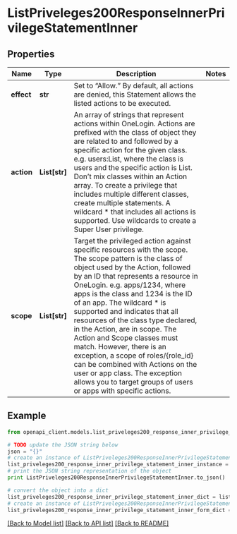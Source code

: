 # ListPriveleges200ResponseInnerPrivilegeStatementInner


## Properties
Name | Type | Description | Notes
------------ | ------------- | ------------- | -------------
**effect** | **str** | Set to “Allow.” By default, all actions are denied, this Statement allows the listed actions to be executed. | 
**action** | **List[str]** | An array of strings that represent actions within OneLogin. Actions are prefixed with the class of object they are related to and followed by a specific action for the given class. e.g. users:List, where the class is users and the specific action is List. Don’t mix classes within an Action array. To create a privilege that includes multiple different classes, create multiple statements. A wildcard * that includes all actions is supported. Use wildcards to create a Super User privilege. | 
**scope** | **List[str]** | Target the privileged action against specific resources with the scope. The scope pattern is the class of object used by the Action, followed by an ID that represents a resource in OneLogin. e.g. apps/1234, where apps is the class and 1234 is the ID of an app. The wildcard * is supported and indicates that all resources of the class type declared, in the Action, are in scope. The Action and Scope classes must match. However, there is an exception, a scope of roles/{role_id} can be combined with Actions on the user or app class. The exception allows you to target groups of users or apps with specific actions. | 

## Example

```python
from openapi_client.models.list_priveleges200_response_inner_privilege_statement_inner import ListPriveleges200ResponseInnerPrivilegeStatementInner

# TODO update the JSON string below
json = "{}"
# create an instance of ListPriveleges200ResponseInnerPrivilegeStatementInner from a JSON string
list_priveleges200_response_inner_privilege_statement_inner_instance = ListPriveleges200ResponseInnerPrivilegeStatementInner.from_json(json)
# print the JSON string representation of the object
print ListPriveleges200ResponseInnerPrivilegeStatementInner.to_json()

# convert the object into a dict
list_priveleges200_response_inner_privilege_statement_inner_dict = list_priveleges200_response_inner_privilege_statement_inner_instance.to_dict()
# create an instance of ListPriveleges200ResponseInnerPrivilegeStatementInner from a dict
list_priveleges200_response_inner_privilege_statement_inner_form_dict = list_priveleges200_response_inner_privilege_statement_inner.from_dict(list_priveleges200_response_inner_privilege_statement_inner_dict)
```
[[Back to Model list]](../README.md#documentation-for-models) [[Back to API list]](../README.md#documentation-for-api-endpoints) [[Back to README]](../README.md)



